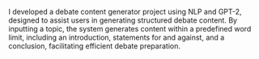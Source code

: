 I developed a debate content generator project using NLP and GPT-2, designed to assist users in generating structured debate content. By inputting a topic, the system generates content within a predefined word limit, including an introduction, statements for and against, and a conclusion, facilitating efficient debate preparation.
